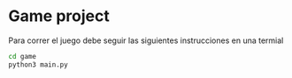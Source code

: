 # Game project

Para correr el juego debe seguir las siguientes instrucciones en una termial

``` sh
cd game
python3 main.py
```




